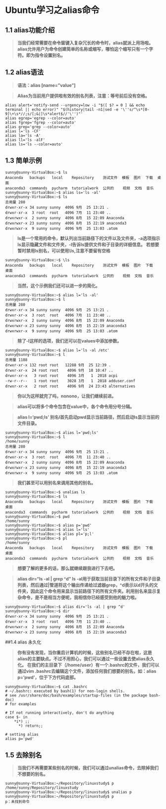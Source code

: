 # Ubuntu学习之alias命令
## 1.1 alias功能介绍
>**当我们经常需要在命令窗键入复杂冗长的命令时，alias就派上用场啦。alias允许用户为命令创建简单的名称或缩写，哪怕这个缩写只有一个字符。即为指令设置别名。**
## 1.2 alias语法
> **语法：alias [name=”value”]**

>  **Alias为当前用户提供啦有效的别名列表，注意：等号前后没有空格。**
```sunny@sunny-VirtualBox:~$ alias
alias alert='notify-send --urgency=low -i "$([ $? = 0 ] && echo terminal || echo error)" "$(history|tail -n1|sed -e '\''s/^\s*[0-9]\+\s*//;s/[;&|]\s*alert$//'\'')"'
alias egrep='egrep --color=auto'
alias fgrep='fgrep --color=auto'
alias grep='grep --color=auto'
alias l='ls -CF'
alias la='ls -A'
alias ll='ls -alF'
alias ls='ls --color=auto'
```

## 1.3 简单示例
```
sunny@sunny-VirtualBox:~$ ls
Anaconda   backups   local    Repository    测试文件  模板  图片  下载  桌面
anaconda3  commands  pycharm  tutorialwork  公共的    视频  文档  音乐
sunny@sunny-VirtualBox:~$ alias ls='ls -al'
sunny@sunny-VirtualBox:~$ ls
总用量 280
drwxr-xr-x 34 sunny sunny  4096 9月  25 13:21 .
drwxr-xr-x  3 root  root   4096 7月  11 23:40 ..
drwxrwxr-x  2 sunny sunny  4096 8月  15 22:09 Anaconda
drwxrwxr-x 23 sunny sunny  4096 8月  15 22:19 anaconda3
drwxrwxr-x  9 sunny sunny  4096 9月  25 13:03 .atom

```
>**ls是一个常用的命令，默认列出当前路径下的文件以及文件夹，-a选项指示ls显示隐藏文件和文件夹，-l告诉ls提供文件和子目录的详细信息。
若想要暂时禁用ls别名，可以使用\ls,注意不要留有空格**
```
sunny@sunny-VirtualBox:~$ \ls
Anaconda   backups   local    Repository    测试文件  模板  图片  下载	桌面
anaconda3  commands  pycharm  tutorialwork  公共的    视频  文档  音乐
```
>**当然，这个示例我们还可以进一步的简化。**
```
sunny@sunny-VirtualBox:~$ alias l='ls -al'
sunny@sunny-VirtualBox:~$ l
总用量 280
drwxr-xr-x 34 sunny sunny  4096 9月  25 13:21 .
drwxr-xr-x  3 root  root   4096 7月  11 23:40 ..
drwxrwxr-x  2 sunny sunny  4096 8月  15 22:09 Anaconda
drwxrwxr-x 23 sunny sunny  4096 8月  15 22:19 anaconda3
drwxrwxr-x  9 sunny sunny  4096 9月  25 13:03 .atom
```
>**除了-l这样的选项，我们还可以在values中添加参数。**
```
sunny@sunny-VirtualBox:~$ alias l='ls -al /etc'
sunny@sunny-VirtualBox:~$ l
总用量 1188
drwxr-xr-x 132 root root   12288 9月  25 12:39 .
drwxr-xr-x  24 root root    4096 9月  18 10:47 ..
drwxr-xr-x   3 root root    4096 3月   1  2018 acpi
-rw-r--r--   1 root root    3028 3月   1  2018 adduser.conf
drwxr-xr-x   2 root root    4096 9月  24 23:43 alternatives
```
>**你以为这样就完了吗，nonono，让我们继续前进。**

>**alias可以将多个命令包含在value中，各个命令用分号分隔。**

>**alias l=‘pwd;ls’ 别名l首先启动pwd显示当前路径，然后启动ls显示当前的文件目录。**
```
sunny@sunny-VirtualBox:~$ alias l='pwd;ls'
sunny@sunny-VirtualBox:~$ l
/home/sunny
总用量 280
drwxr-xr-x 34 sunny sunny  4096 9月  25 13:21 .
drwxr-xr-x  3 root  root   4096 7月  11 23:40 ..
drwxrwxr-x  2 sunny sunny  4096 8月  15 22:09 Anaconda
drwxrwxr-x 23 sunny sunny  4096 8月  15 22:19 anaconda3
drwxrwxr-x  9 sunny sunny  4096 9月  25 13:03 .atom
```
>**我们甚至可以用别名来调用其他的别名。**
```
sunny@sunny-VirtualBox:~$ unalias ls
sunny@sunny-VirtualBox:~$ ls
Anaconda   backups   local    Repository    测试文件  模板  图片  下载	桌面
anaconda3  commands  pycharm  tutorialwork  公共的    视频  文档  音乐
sunny@sunny-VirtualBox:~$ pwd
/home/sunny
sunny@sunny-VirtualBox:~$ alias p='pwd'
sunny@sunny-VirtualBox:~$ alias l='ls'
sunny@sunny-VirtualBox:~$ alias pl='p;l'
sunny@sunny-VirtualBox:~$ pl
/home/sunny
Anaconda   backups   local    Repository    测试文件  模板  图片  下载	桌面
anaconda3  commands  pycharm  tutorialwork  公共的    视频  文档  音乐
```
>**想要了解的更多的话，那么就继续跟我进行下去吧。**

>**alias dir=“ls -al | grep ^d” ls -al用于获取当前目录下的所有文件和子目录列表，然后通过|管道将这个输出传递给过滤器grep，^d表示以d开头的文件夹，因此这个命令用来显示当前路径下的所有文件夹。利用别名来显示复杂命令，是不是相当方便呢，我相信你已经感受到他的魅力啦。**
```
sunny@sunny-VirtualBox:~$ alias dir='ls -al | grep ^d'
sunny@sunny-VirtualBox:~$ dir
drwxr-xr-x 34 sunny sunny  4096 9月  25 13:21 .
drwxr-xr-x  3 root  root   4096 7月  11 23:40 ..
drwxrwxr-x  2 sunny sunny  4096 8月  15 22:09 Anaconda
drwxrwxr-x 23 sunny sunny  4096 8月  15 22:19 anaconda3
```
##1.4 alias 永久化
>**你有没有发现，当你重启计算机的时候，这些别名已经不存在啦，这是alias的主要缺点。不过不用担心，我们可以通过一些设置去使alias永久化。
在我们的主目录下（/home/user）有一个.bashrc的文件，我们可以通过vim .bashrc去编辑这个文件，添加任何我们想要的别名，如：alias p=’pwd’，位于下方代码底部。**
```
sunny@sunny-VirtualBox:~$ cat .bashrc
# ~/.bashrc: executed by bash(1) for non-login shells.
# see /usr/share/doc/bash/examples/startup-files (in the package bash-doc)
# for examples

# If not running interactively, don't do anything
case $- in
    *i*) ;;
      *) return;;

# setting alias
alias p='pwd'
```
## 1.5 去除别名
> **当我们不再需要某些别名的时候，我们可以通过unalias命令，去除掉我们不想要的别名。**
```
sunny@sunny-VirtualBox:~/Repository/linuxstudy$ p
/home/sunny/Repository/linuxstudy
sunny@sunny-VirtualBox:~/Repository/linuxstudy$ unalias p
sunny@sunny-VirtualBox:~/Repository/linuxstudy$ p
p：未找到命令
```

